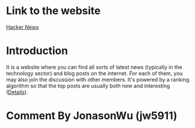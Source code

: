 # Link to the website
[Hacker News](https://news.ycombinator.com/)

# Introduction
It is a website where you can find all sorts of latest news (typically in the technology sector) and blog posts on the internet. For each of them, you may also join the discussion with other members. It's powered by a ranking algorithm so that the top posts are usually both new and interesting ([Details](https://medium.com/hacking-and-gonzo/how-hacker-news-ranking-algorithm-works-1d9b0cf2c08d)).

# Comment By JonasonWu (jw5911)
